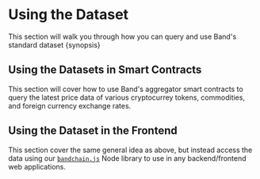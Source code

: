 <!--
order: 1
-->

# Using the Dataset

This section will walk you through how you can query and use Band's standard dataset {synopsis}

## Using the Datasets in Smart Contracts

This section will cover how to use Band's aggregator smart contracts to query the latest price data of various cryptocurrey tokens, commodities, and foreign currency exchange rates.

## Using the Dataset in the Frontend

This section cover the same general idea as above, but instead access the data using our [`bandchain.js`](https://www.npmjs.com/package/@bandprotocol/bandchain.js) Node library to use in any backend/frontend web applications.
